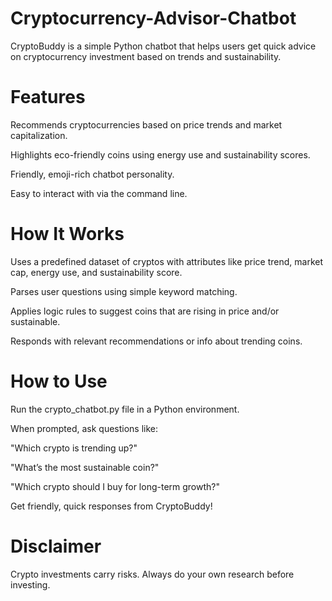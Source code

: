 # Cryptocurrency-Advisor-Chatbot
CryptoBuddy is a simple Python chatbot that helps users get quick advice on cryptocurrency investment based on trends and sustainability.

# Features
Recommends cryptocurrencies based on price trends and market capitalization.

Highlights eco-friendly coins using energy use and sustainability scores.

Friendly, emoji-rich chatbot personality.

Easy to interact with via the command line.

# How It Works
Uses a predefined dataset of cryptos with attributes like price trend, market cap, energy use, and sustainability score.

Parses user questions using simple keyword matching.

Applies logic rules to suggest coins that are rising in price and/or sustainable.

Responds with relevant recommendations or info about trending coins.

# How to Use
Run the crypto_chatbot.py file in a Python environment.

When prompted, ask questions like:

"Which crypto is trending up?"

"What’s the most sustainable coin?"

"Which crypto should I buy for long-term growth?"

Get friendly, quick responses from CryptoBuddy!

# Disclaimer
Crypto investments carry risks. Always do your own research before investing.
